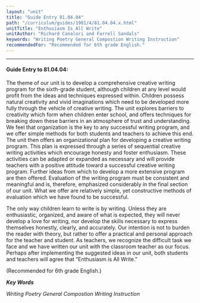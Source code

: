 ```yaml
---
layout: "unit"
title: "Guide Entry 81.04.04"
path: "/curriculum/guides/1981/4/81.04.04.x.html"
unitTitle: "Enthusiasm Is All Write"
unitAuthor: "Richard Canalori and Farrell Sandals"
keywords: "Writing Poetry General Compostion Writing Instruction"
recommendedFor: "Recommended for 6th grade English."
---
```

<body>
<hr/>
 <h4>
  Guide Entry to 81.04.04:
 </h4>
 The theme of our unit is to develop a comprehensive creative writing program for the sixth-grade student, although children at any level would profit from the ideas and techniques expressed within.  Children possess natural creativity and vivid imaginations which need to be developed more fully through the vehicle of creative writing.  The unit explores barriers to creativity which form when children enter school, and offers techniques for breaking down these barriers in an atmosphere of trust and understanding.  We feel that organization is the key to any successful writing program, and we offer simple methods for both students and teachers to achieve this end.  The unit then offers an organizational plan for developing a creative writing program.  This plan is expressed through a series of sequential creative writing activities which encourage honesty and foster enthusiasm.  These activities can be adapted or expanded as necessary and will provide teachers with a positive attitude toward a successful creative writing program.  Further ideas from which to develop a more extensive program are then offered.  Evaluation of the writing program must be consistent and meaningful and is, therefore, emphasized considerably in the final section of our unit.  What we offer are relatively simple, yet constructive methods of evaluation which we have found to be successful.
 <p>
  The only way children learn to write is by writing.  Unless they are enthusiastic, organized, and aware of what is expected, they will never develop a love for writing, nor develop the skills necessary to express themselves honestly, clearly, and accurately.  Our intention is not to burden the reader with theory, but rather to offer a practical and personal approach for the teacher and student.  As teachers, we recognize the difficult task we face and we have written our unit with the classroom teacher as our focus.  Perhaps after implementing the suggested ideas in our unit, both students and teachers will agree that “Enthusiasm is All Write.”
 </p>
 <p>
  (Recommended for 6th grade English.)
 </p>
<p>
  <b>
   <i>
    Key Words
   </i>
  </b>
  <br/>
 </p>
 <p>
  <i>
   Writing Poetry General Compostion Writing Instruction
  </i>
 </p>

</body>